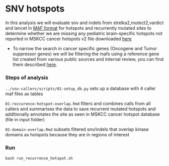 # SNV hotspots

In this analysis we will evaluate snv and indels from strelka2,mutect2,vardict and lancet in [MAF format](https://docs.gdc.cancer.gov/Data/File_Formats/MAF_Format/) for hotspots and recurrently mutated sites to determine whether we are missing any pediatric brain-specific hotspots not reported in MSKCC cancer hotspots v2 file downloaded [here](https://github.com/kgaonkar6/OpenPBTA-analysis/blob/recurrence-snv/analyses/hotspots-detection/input/hotspots_v2.xls)  

- To narrow the search in cancer specific genes (Oncogene and Tumor suppressor genes) we will be filtering the mafs using a reference gene list created from various public sources and internal review, you can find them described [here](https://github.com/AlexsLemonade/OpenPBTA-analysis/tree/master/analyses/fusion_filtering#inputs-used-as-reference). 


### Steps of analysis

`../snv-callers/scripts/01-setup_db.py` sets up a database with 4 caller maf files as tables 

`01-reccurence-hotspot-overlap.Rmd` filters and combines calls from all callers and summarises the data to save recurrent mutated hotspots and additionally annotates the site as seen in MSKCC cancer hotspot database (file in input folder)

`02-domain-overlap.Rmd` subsets filtered snv/indels that overlap kinase domains as hotspots because they are in regions of interest 
   
### Run

```
bash run_recurrence_hotspot.sh 

```


